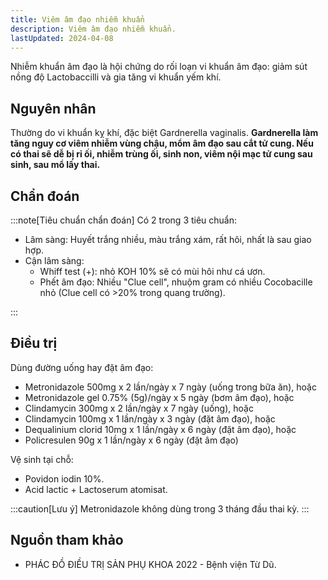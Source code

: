 ```yaml
---
title: Viêm âm đạo nhiễm khuẩn
description: Viêm âm đạo nhiễm khuẩn.
lastUpdated: 2024-04-08
---
```


Nhiễm khuẩn âm đạo là hội chứng do rối loạn vi khuẩn âm đạo: giảm sút nồng độ Lactobaccilli và gia tăng vi khuẩn yếm khí.

## Nguyên nhân

Thường do vi khuẩn kỵ khí, đặc biệt Gardnerella vaginalis. **Gardnerella làm tăng nguy cơ viêm nhiễm vùng chậu, mổm âm đạo sau cắt tử cung. Nếu có thai sẽ dễ bị rỉ ối, nhiễm trùng ối, sinh non, viêm nội mạc tử cung sau sinh, sau mổ lấy thai.**

## Chẩn đoán

:::note[Tiêu chuẩn chẩn đoán]
Có 2 trong 3 tiêu chuẩn:

- Lâm sàng: Huyết trắng nhiều, màu trắng xám, rất hôi, nhất là sau giao hợp.
- Cận lâm sàng:
  - Whiff test (+): nhỏ KOH 10% sẽ có mùi hôi như cá ươn.
  - Phết âm đạo: Nhiều "Clue cell", nhuộm gram có nhiều Cocobacille nhỏ (Clue cell có >20% trong quang trường).

:::

## Điều trị

Dùng đường uống hay đặt âm đạo:

- Metronidazole 500mg x 2 lần/ngày x 7 ngày (uống trong bữa ăn), hoặc
- Metronidazole gel 0.75% (5g)/ngày x 5 ngày (bơm âm đạo), hoặc
- Clindamycin 300mg x 2 lần/ngày x 7 ngày (uống), hoặc
- Clindamycin 100mg x 1 lần/ngày x 3 ngày (đặt âm đạo), hoặc
- Dequalinium clorid 10mg x 1 lần/ngày x 6 ngày (đặt âm đạo), hoặc
- Policresulen 90g x 1 lần/ngày x 6 ngày (đặt âm đạo)

Vệ sinh tại chỗ:

- Povidon iodin 10%.
- Acid lactic + Lactoserum atomisat.

:::caution[Lưu ý]
Metronidazole không dùng trong 3 tháng đầu thai kỳ.
:::

## Nguồn tham khảo

- PHÁC ĐỒ ĐIỀU TRỊ SẢN PHỤ KHOA 2022 - Bệnh viện Từ Dũ.
